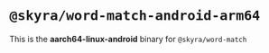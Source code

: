 # `@skyra/word-match-android-arm64`

This is the **aarch64-linux-android** binary for `@skyra/word-match`

